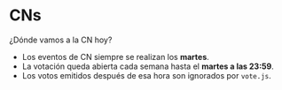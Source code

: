 # CNs
¿Dónde vamos a la CN hoy?

* Los eventos de CN siempre se realizan los **martes**.
* La votación queda abierta cada semana hasta el **martes a las 23:59**.
* Los votos emitidos después de esa hora son ignorados por `vote.js`.
